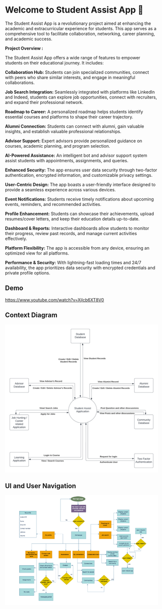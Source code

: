 
# Welcome to Student Assist App 🚀

The Student Assist App is a revolutionary project aimed at enhancing the academic and extracurricular experience for students. This app serves as a comprehensive tool to facilitate collaboration, networking, career planning, and academic success.

**Project Overview :**

The Student Assist App offers a wide range of features to empower students on their educational journey. It includes:

**Collaboration Hub:** Students can join specialized communities, connect with peers who share similar interests, and engage in meaningful collaborations.

**Job Search Integration:** Seamlessly integrated with platforms like LinkedIn and Indeed, students can explore job opportunities, connect with recruiters, and expand their professional network.

**Roadmap to Career:** A personalized roadmap helps students identify essential courses and platforms to shape their career trajectory.

**Alumni Connection:** Students can connect with alumni, gain valuable insights, and establish valuable professional relationships.

**Advisor Support:** Expert advisors provide personalized guidance on courses, academic planning, and program selection.

**AI-Powered Assistance:** An intelligent bot and advisor support system assist students with appointments, assignments, and queries.

**Enhanced Security:** The app ensures user data security through two-factor authentication, encrypted information, and customizable privacy settings.

**User-Centric Design:** The app boasts a user-friendly interface designed to provide a seamless experience across various devices.

**Event Notifications:** Students receive timely notifications about upcoming events, reminders, and recommended activities.

**Profile Enhancement:** Students can showcase their achievements, upload resumes/cover letters, and keep their education details up-to-date.

**Dashboard & Reports:** Interactive dashboards allow students to monitor their progress, review past records, and manage current activities effectively.

**Platform Flexibility:** The app is accessible from any device, ensuring an optimized view for all platforms.

**Performance & Security:** With lightning-fast loading times and 24/7 availability, the app prioritizes data security with encrypted credentials and private profile options.


## Demo

https://www.youtube.com/watch?v=Xjlcb6XT8V0


## Context Diagram

![image](https://github.com/shivdeepbisurkar/Projects/blob/main/Student%20Assistance%20App/Context%20diagram.png)

## UI and User Navigation

![image](https://github.com/shivdeepbisurkar/Projects/blob/main/Student%20Assistance%20App/-%20UI%20and%20User%20Navigation.png)

